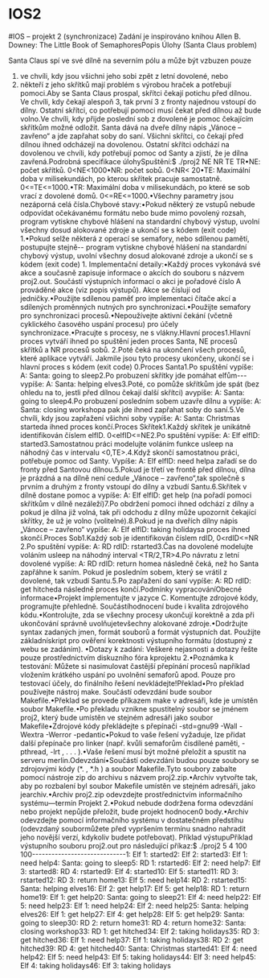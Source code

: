 # IOS2
 
#IOS – projekt 2 (synchronizace)
Zadání je inspirováno knihou Allen B. Downey: The Little Book of SemaphoresPopis Úlohy (Santa Claus problem)

Santa Claus spí ve své dílně na severním pólu a může být vzbuzen pouze 
1. ve chvíli, kdy jsou všichni jeho sobi zpět z letní dovolené, nebo
2. někteří z jeho skřítků mají problém s výrobou hraček a potřebují pomoci.Aby se Santa Claus prospal, skřítci čekají potichu před dílnou. Ve chvíli, kdy čekají alespoň 3, tak první 3 z fronty najednou vstoupí do dílny. Ostatní skřítci, co potřebují pomoci musí čekat před dílnou až bude volno.Ve chvíli, kdy přijde poslední sob z dovolené je pomoc čekajícím skřítkům možné odložit. Santa dává na dveře dílny nápis „Vánoce – zavřeno“ a jde zapřahat soby do saní. Všichni skřítci, co čekají před dílnou ihned odcházejí na dovolenou. Ostatní skřítci odchází na dovolenou ve chvíli, kdy potřebují pomoc od Santy a zjistí, že je dílna zavřená.Podrobná specifikace úlohySpuštění:$ ./proj2 NE NR TE TR•NE: počet skřítků. 0<NE<1000•NR: počet sobů. 0<NR< 20•TE: Maximální doba v milisekundách, po kterou skřítek pracuje samostatně. 0<=TE<=1000.•TR: Maximální doba v milisekundách, po které se sob vrací z dovolené domů. 0<=RE<=1000.•Všechny parametry jsou nezáporná celá čísla.Chybové stavy:•Pokud některý ze vstupů nebude odpovídat očekávanému formátu nebo bude mimo povolený rozsah, program vytiskne chybové hlášení na standardní chybový výstup, uvolní všechny dosud alokované zdroje a ukončí se s kódem (exit code) 1.•Pokud selže některá z operací se semafory, nebo sdílenou pamětí, postupujte stejně-- program vytiskne chybové hlášení na standardní chybový výstup, uvolní všechny dosud alokované zdroje a ukončí se s kódem (exit code) 1.
Implementační detaily:•Každý proces vykonává své akce a současně zapisuje informace o akcích do souboru s názvem proj2.out. Součástí výstupních informací o akci je pořadové číslo A prováděné akce (viz popis výstupů). Akce se číslují od jedničky.•Použijte sdílenou paměť pro implementaci čítače akcí a sdílených proměnných nutných pro synchronizaci.•Použijte semafory pro synchronizaci procesů.•Nepoužívejte aktivní čekání (včetně cyklického časového uspání procesu) pro účely synchronizace.•Pracujte s procesy, ne s vlákny.Hlavní proces1.Hlavní proces vytváří ihned po spuštění jeden proces Santa, NE procesů skřítků a NR procesů sobů. 2.Poté čeká na ukončení všech procesů, které aplikace vytváří. Jakmile jsou tyto procesy ukončeny, ukončí se i hlavní proces s kódem (exit code) 0.Proces Santa1.Po spuštění vypíše:  A: Santa: going to sleep2.Po probuzení skřítky jde pomáhat elfům---vypíše: A: Santa: helping elves3.Poté, co pomůže skřítkům jde spát (bez ohledu na to, jestli před dílnou čekají další skřítci) avypíše: A: Santa: going to sleep4.Po probuzení posledním sobem uzavře dílnu a vypíše: A: Santa: closing workshopa pak jde ihned zapřahat soby do saní.5.Ve chvíli, kdy jsou zapřažení všichni soby vypíše: A: Santa: Christmas starteda ihned proces končí.Proces Skřítek1.Každý skřítek je unikátně identifikován číslem elfID. 0<elfID<=NE2.Po spuštění vypíše: A: Elf elfID: started3.Samostatnou práci modelujte voláním funkce usleep na náhodný čas v intervalu <0,TE>.4.Když skončí samostatnou práci, potřebuje pomoc od Santy. Vypíše: A: Elf elfID: need helpa zařadí se do fronty před Santovou dílnou.5.Pokud je třetí ve frontě před dílnou, dílna je prázdná a na dílně není cedule „Vánoce – zavřeno“,tak společně s prvním a druhým z fronty vstoupí do dílny a vzbudí Santu.6.Skřítek v dílně dostane pomoc a vypíše: A: Elf elfID: get help  (na pořadí pomoci skřítkům v dílně nezáleží)7.Po obdržení pomoci ihned odchází z dílny a pokud je dílna již volná, tak při odchodu z dílny může upozornit čekající skřítky, že už je volno (volitelné).8.Pokud je na dveřích dílny nápis „Vánoce – zavřeno“ vypíše: A: Elf elfID: taking holidaysa proces ihned skončí.Proces Sob1.Každý sob je identifikován číslem rdID, 0<rdID<=NR
2.Po spuštění vypíše: A: RD rdID: rstarted3.Čas na dovolené modelujte voláním usleep na náhodný interval <TR/2,TR>4.Po návratu z letní dovolené vypíše: A: RD rdID: return homea následně čeká, než ho Santa zapřáhne k saním. Pokud je posledním sobem, který se vrátil z dovolené, tak vzbudí Santu.5.Po zapřažení do saní vypíše: A: RD rdID: get hitcheda následně proces končí.Podmínky vypracováníObecné informace•Projekt implementujte v jazyce C. Komentujte zdrojové kódy, programujte přehledně. Součástíhodnocení bude i kvalita zdrojového kódu.•Kontrolujte, zda se všechny procesy ukončují korektně a zda při ukončování správně uvolňujetevšechny alokované zdroje.•Dodržujte syntax zadaných jmen, formát souborů a formát výstupních dat. Použijte základnískript pro ověření korektnosti výstupního formátu (dostupný z webu se zadáním). •Dotazy k zadání: Veškeré nejasnosti a dotazy řešte pouze prostřednictvím diskuzního fóra kprojektu 2.•Poznámka k testování: Můžete si nasimulovat častější přepínání procesů například vložením krátkého uspání po uvolnění semaforů apod. Pouze pro testovací účely, do finálního řešení nevkládejte!Překlad•Pro překlad používejte nástroj make. Součástí odevzdání bude soubor Makefile.•Překlad se provede příkazem make v adresáři, kde je umístěn soubor Makefile.•Po překladu vznikne spustitelný soubor se jménem proj2, který bude umístěn ve stejném adresáři jako soubor Makefile•Zdrojové kódy překládejte s přepínači -std=gnu99 -Wall -Wextra -Werror -pedantic•Pokud to vaše řešení vyžaduje, lze přidat další přepínače pro linker (např. kvůli semaforům čisdílené paměti, -pthread, -lrt , . . . ).•Vaše řešení musí být možné přeložit a spustit na serveru merlin.Odevzdání•Součástí odevzdání budou pouze soubory se zdrojovými kódy (*. , *.h ) a soubor Makefile.Tyto soubory zabalte pomocí nástroje zip do archivu s názvem proj2.zip.•Archiv vytvořte tak, aby po rozbalení byl soubor Makefile umístěn ve stejném adresáři, jako jearchiv.•Archiv proj2.zip odevzdejte prostřednictvím informačního systému—termín Projekt 2.•Pokud nebude dodržena forma odevzdání nebo projekt nepůjde přeložit, bude projekt hodnocen0 body.•Archiv odevzdejte pomocí informačního systému v dostatečném předstihu (odevzdaný soubormůžete před vypršením termínu snadno nahradit jeho novější verzí, kdykoliv budete potřebovat).
Příklad výstupuPříklad výstupního souboru proj2.out pro následující příkaz:$ ./proj2 5 4 100 100-----------------------------1: Elf 1: started2: Elf 2: started3: Elf 1: need help4: Santa: going to sleep5: RD 1: rstarted6: Elf 2: need help7: Elf 3: started8: RD 4: rstarted9: Elf 4: started10: Elf 5: started11: RD 3: rstarted12: RD 3: return home13: Elf 5: need help14: RD 2: rstarted15: Santa: helping elves16: Elf 2: get help17: Elf 5: get help18: RD 1: return home19: Elf 1: get help20: Santa: going to sleep21: Elf 4: need help22: Elf 5: need help23: Elf 1: need help24: Elf 2: need help25: Santa: helping elves26: Elf 1: get help27: Elf 4: get help28: Elf 5: get help29: Santa: going to sleep30: RD 2: return home31: RD 4: return home32: Santa: closing workshop33: RD 1: get hitched34: Elf 2: taking holidays35: RD 3: get hitched36: Elf 1: need help37: Elf 1: taking holidays38: RD 2: get hitched39: RD 4: get hitched40: Santa: Christmas started41: Elf 4: need help42: Elf 5: need help43: Elf 5: taking holidays44: Elf 3: need help45: Elf 4: taking holidays46: Elf 3: taking holidays
